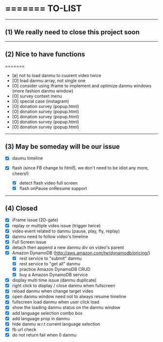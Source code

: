 =======
TO-LIST
=======

------------------------------------------------
(1) We really need to close this project soon
------------------------------------------------




------------------------------------------------
(2) Nice to have functions
------------------------------------------------

=======
- [ø] not to load danmu to cuurent video twice
- [O] load danmu array, not single one
- [O] consider using iframe to implement and optimize danmu windows (more fashion danmu window)
- [O] survey context menu
- [O] special case (instagram) 
- [O] donation survey (popup.html)
- [O] donation survey (popup.html)
- [O] donation survey (popup.html)
- [O] donation survey (popup.html)
- [O] donation survey (popup.html)



------------------------------------------------
(3) May be someday will be our issue
------------------------------------------------

- [X] daumu timeline

 - [X] flash (since FB change to html5, we don't need to be idiot any more, cheers!)
   - [X] detect flash video full screen
   - [X] flash onPause onResume support

------------------------------------------------
(4) Closed
------------------------------------------------   
   
- [X] iFrame issue (2D-gate)
- [X] replay or multiple video issue (trigger twice)
- [X] video event related to danmu (pause, play, fly, replay)
- [X] danmu need to follow video's timeline
- [X] Full Screen issue
- [X] detach then append a new danmu div on video's parent
- [X] Amazon DynamoDB (http://aws.amazon.com/tw/dynamodb/pricing/)
  - [X] rest service to "submit" danmu
  - [X] rest service to "get all" danmu
  - [X] practice Amazon DynamoDB CRUD 
  - [X] buy a Amazon DynamoDB service
  
- [X] display multi time issue  (danmu duplicate)
- [X] right click to display / close danmu when fullscreen 
- [X] reload danmu when change target video
- [X] open danmu window need not to always resume timeline
- [X] fullscreen load danmu when user click load
- [X] show the loading danmu status on the danmu window
- [X] add language selection combo box
- [X] add language prop in danmu
- [X] hide danmu w.r.t current language selection
- [X] fb url check
- [X] do not return fail when 0 danmu
